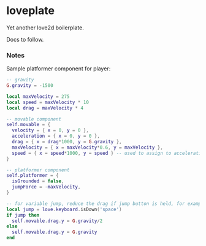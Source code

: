 # loveplate

Yet another love2d boilerplate.

Docs to follow.

### Notes

Sample platformer component for player:

```lua
-- gravity
G.gravity = -1500

local maxVelocity = 275
local speed = maxVelocity * 10
local drag = maxVelocity * 4

-- movable component
self.movable = {
  velocity = { x = 0, y = 0 },
  acceleration = { x = 0, y = 0 },
  drag = { x = drag*1000, y = G.gravity },
  maxVelocity = { x = maxVelocity*0.6, y = maxVelocity },
  speed = { x = speed*1000, y = speed } -- used to assign to acceleration
}

-- platformer component
self.platformer = {
  isGrounded = false,
  jumpForce = -maxVelocity,
}

-- for variable jump, reduce the drag if jump button is held, for example:
local jump = love.keyboard.isDown('space')
if jump then
  self.movable.drag.y = G.gravity/2
else
  self.movable.drag.y = G.gravity
end
```
